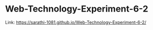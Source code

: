 # Web-Technology-Experiment-6-2
Link: https://sarathi-1081.github.io/Web-Technology-Experiment-6-2/
